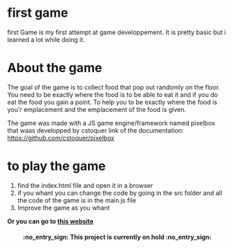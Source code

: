 # first game
first Game is my first attempt at game developpement. It is pretty basic but i learned a lot while doing it.

# About the game
The goal of the game is to collect food that pop out randomly on the floor.
You need to be exactly where the food is to be able to eat it and if you do eat the food you gain a point.
To help you to be exactly where the food is you'r emplacement and the emplacement of the food is given.

The game was made with a JS game engine/framework named pixelbox that waas developped by cstoquer
link of the documentation: https://github.com/cstoquer/pixelbox

# to play the game
1. find the index.html file and open it in a browser
1. if you whant you can change the code by going in the src folder and all the code of the game is in the main.js file
1. Improve the game as you whant

__Or you can go to [this website](https://quantumporium.github.io/first_Game/)__ 


<h4 align = 'center'> :no_entry_sign: This project is currently on hold :no_entry_sign: </h4>
